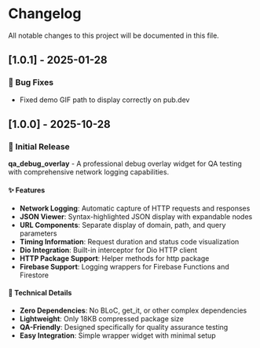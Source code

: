 # Changelog

All notable changes to this project will be documented in this file.

## [1.0.1] - 2025-01-28

### 🐛 Bug Fixes
- Fixed demo GIF path to display correctly on pub.dev

## [1.0.0] - 2025-10-28

### 🎉 Initial Release

**qa_debug_overlay** - A professional debug overlay widget for QA testing with comprehensive network logging capabilities.

#### ✨ Features
- **Network Logging**: Automatic capture of HTTP requests and responses
- **JSON Viewer**: Syntax-highlighted JSON display with expandable nodes
- **URL Components**: Separate display of domain, path, and query parameters
- **Timing Information**: Request duration and status code visualization
- **Dio Integration**: Built-in interceptor for Dio HTTP client
- **HTTP Package Support**: Helper methods for http package
- **Firebase Support**: Logging wrappers for Firebase Functions and Firestore


#### 🔧 Technical Details
- **Zero Dependencies**: No BLoC, get_it, or other complex dependencies
- **Lightweight**: Only 18KB compressed package size
- **QA-Friendly**: Designed specifically for quality assurance testing
- **Easy Integration**: Simple wrapper widget with minimal setup

